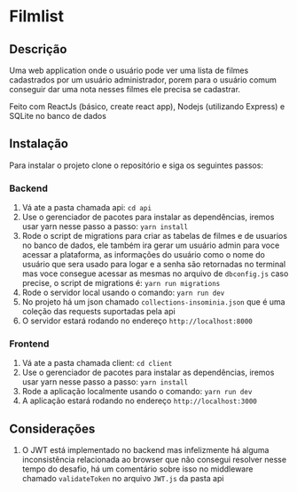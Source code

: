 # Filmlist

## Descrição

Uma web application onde o usuário pode ver uma lista de filmes cadastrados por um usuário administrador, porem para o usuário comum conseguir dar uma nota nesses filmes ele precisa se cadastrar.

Feito com ReactJs (básico, create react app), Nodejs (utilizando Express) e SQLite no banco de dados

## Instalação

Para instalar o projeto clone o repositório e siga os seguintes passos:

### Backend

1. Vá ate a pasta chamada api: `cd api`
2. Use o gerenciador de pacotes para instalar as dependências, iremos usar yarn nesse passo a passo: `yarn install`
3. Rode o script de migrations para criar as tabelas de filmes e de usuarios no banco de dados, ele também ira gerar um usuário admin para voce acessar a plataforma, as informações do usuário como o nome do usuário que sera usado para logar e a senha são retornadas no terminal mas voce consegue acessar as mesmas no arquivo de `dbconfig.js` caso precise, o script de migrations é: `yarn run migrations`
4. Rode o servidor local usando o comando: `yarn run dev`
5. No projeto há um json chamado `collections-insominia.json` que é uma coleção das requests suportadas pela api
6. O servidor estará rodando no endereço `http://localhost:8000`

### Frontend

1. Vá ate a pasta chamada client: `cd client`
2. Use o gerenciador de pacotes para instalar as dependências, iremos usar yarn nesse passo a passo: `yarn install`
3. Rode a aplicação localmente usando o comando: `yarn run dev`
4. A aplicação estará rodando no endereço `http://localhost:3000`

## Considerações

1. O JWT está implementado no backend mas infelizmente há alguma inconsistência relacionada ao browser que não consegui resolver nesse tempo do desafio, há um comentário sobre isso no middleware chamado `validateToken` no arquivo `JWT.js` da pasta api
